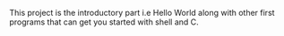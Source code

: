 This project is the introductory part i.e Hello World
along with other first programs that can get you started with shell and C.

